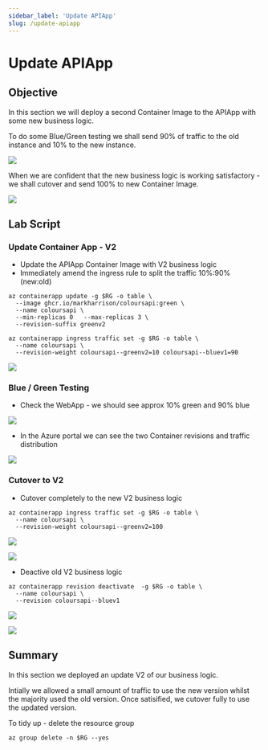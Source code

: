```yaml
---
sidebar_label: 'Update APIApp'
slug: /update-apiapp
---
```


# Update APIApp

## Objective

In this section we will deploy a second Container Image to the APIApp with some new business logic.

To do some Blue/Green testing we shall send 90% of traffic to the old instance and 10% to the new instance.

![](images/Slide4.png)

When we are confident that the new business logic is working satisfactory - we shall cutover and send 100% to new Container Image.

![](images/Slide5.png)

## Lab Script

### Update Container App - V2 

- Update the APIApp Container Image with V2 business logic
- Immediately amend the ingress rule to split the traffic 10%:90% (new:old)

```
az containerapp update -g $RG -o table \
  --image ghcr.io/markharrison/coloursapi:green \
  --name coloursapi \
  --min-replicas 0   --max-replicas 3 \
  --revision-suffix greenv2  

az containerapp ingress traffic set -g $RG -o table \
  --name coloursapi \
  --revision-weight coloursapi--greenv2=10 coloursapi--bluev1=90
```

![](images/ScrnCreateGreenv2.png)

### Blue / Green Testing

- Check the WebApp - we should see approx 10% green and 90% blue 

![](images/ScrnAccessWeb4.png)

- In the Azure portal we can see the two Container revisions and traffic distribution

![](images/ScrnAzurePortalCAppAPI3.png)

### Cutover to V2 

- Cutover completely to the new V2 business logic

```
az containerapp ingress traffic set -g $RG -o table \
  --name coloursapi \
  --revision-weight coloursapi--greenv2=100 
```

![](images/ScrnCutOverGreen.png)

![](images/ScrnAccessWeb5.png) 

- Deactive old V2 business logic

```
az containerapp revision deactivate  -g $RG -o table \
  --name coloursapi \
  --revision coloursapi--bluev1 
```

![](images/ScrnDeactivateBluev1.png)


![](images/ScrnAzurePortalCAppAPI4.png)

## Summary 

In this section we deployed an update V2 of our business logic.

Intially we allowed a small amount of traffic to use the new version whilst the majority used the old version.  Once satisified, we cutover fully to use the updated version.

To tidy up - delete the resource group

```
az group delete -n $RG --yes
```

